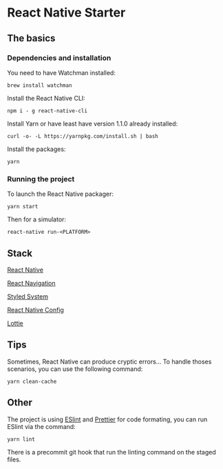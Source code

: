 # React Native Starter

## The basics

### Dependencies and installation

You need to have Watchman installed:

```
brew install watchman
```

Install the React Native CLI:

```
npm i - g react-native-cli
```

Install Yarn or have least have version 1.1.0 already installed:

```
curl -o- -L https://yarnpkg.com/install.sh | bash
```

Install the packages:

```
yarn
```

### Running the project

To launch the React Native packager:

```
yarn start
```

Then for a simulator:

```
react-native run-<PLATFORM>
```

## Stack

[React Native](https://facebook.github.io/react-native/)

[React Navigation](https://reactnavigation.org/)

[Styled System](https://jxnblk.com/styled-system/)

[React Native Config](https://github.com/luggit/react-native-config)

[Lottie](https://github.com/airbnb/lottie-react-native/)

## Tips

Sometimes, React Native can produce cryptic errors... To handle thoses scenarios, you can use the following command:

```
yarn clean-cache
```

## Other

The project is using [ESlint](https://eslint.org/) and [Prettier](https://prettier.io/) for code formating, you can run ESlint via the command:

```
yarn lint
```

There is a precommit git hook that run the linting command on the staged files.
